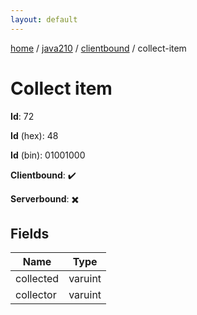 ```yaml
---
layout: default
---
```


[home](/)  /  [java210](/protocol/java210)  /  [clientbound](/protocol/java210/clientbound)  /  collect-item

# Collect item

**Id**: 72

**Id** (hex): 48

**Id** (bin): 01001000

**Clientbound**: ✔️

**Serverbound**: ✖️

## Fields

Name | Type
---|---
collected | varuint
collector | varuint

